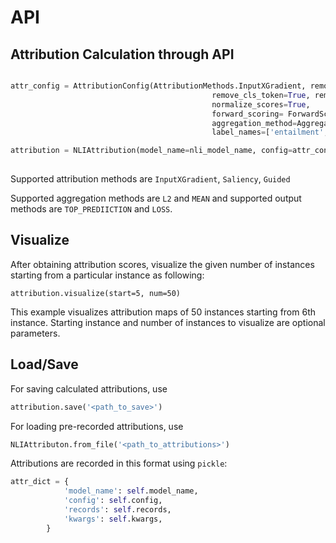 # API

## Attribution Calculation through API

```python

attr_config = AttributionConfig(AttributionMethods.InputXGradient, remove_pad_tokens=True,
                                             remove_cls_token=True, remove_sep_tokens=True, join_subwords=True,
                                             normalize_scores=True,
                                             forward_scoring= ForwardScoringOptions.TOP_PREDICTION,
                                             aggregation_method=AggregationMethods.MEAN,
                                             label_names=['entailment', 'neutral', 'contradiction'])

attribution = NLIAttribution(model_name=nli_model_name, config=attr_config)
     

```

Supported attribution methods are `InputXGradient`, `Saliency`, `Guided` 

Supported aggregation methods are `L2` and `MEAN` and supported output methods are `TOP_PREDIICTION` and `LOSS`.

## Visualize

After obtaining attribution scores, visualize the given number 
of instances starting from a particular instance as following:

```
attribution.visualize(start=5, num=50)
```

This example visualizes attribution maps of 50 instances starting from 6th instance.
Starting instance and number of instances to visualize are optional parameters.

## Load/Save

For saving calculated attributions, use

```python
attribution.save('<path_to_save>')
```

For loading pre-recorded attributions, use

```python
NLIAttributon.from_file('<path_to_attributions>')
```

Attributions are recorded in this format using `pickle`: 

```python
attr_dict = {
            'model_name': self.model_name,
            'config': self.config,
            'records': self.records,
            'kwargs': self.kwargs,
        }
```
